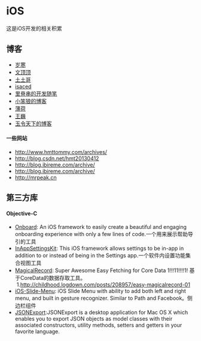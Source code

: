 # iOS

这是iOS开发的相关积累

## 博客
* [岁寒](http://lvwenhan.com/)
* [文顶顶](http://www.cnblogs.com/wendingding/)
* [土土哥](http://tutuge.me/)
* [isaced](http://www.isaced.com/)
* [里脊串的开发随笔](http://adad184.com/)
* [小笨狼的博客](http://jiangliancheng.gitcafe.io/)
* [薄荷](http://each.dog/)
* [王巍](http://onevcat.com/)
* [玉令天下的博客](http://yulingtianxia.com)

#### 一些网站
* http://www.hmttommy.com/archives/
* http://blog.csdn.net/hmt20130412
* http://blog.ibireme.com/archive/ 
* http://blog.ibireme.com/archive/
* http://mrpeak.cn

## 第三方库

#### Objective-C
* [Onboard](https://github.com/mamaral/Onboard): An iOS framework to easily create a beautiful and engaging onboarding experience with only a few lines of code.一个用来展示帮助导引的工具
* [InAppSettingsKit](https://github.com/futuretap/InAppSettingsKit): This iOS framework allows settings to be in-app in addition to or instead of being in the Settings app.一个软件内设置功能集合视图工具
* [MagicalRecord](https://github.com/magicalpanda/MagicalRecord): Super Awesome Easy Fetching for Core Data 1!!!11!!!!1! 基于CoreData的数据存取工具。
      1.http://childhood.logdown.com/posts/208957/easy-magicalrecord-01
* [iOS-Slide-Menu](https://github.com/aryaxt/iOS-Slide-Menu): iOS Slide Menu with ability to add both left and right menu, and built in gesture recognizer. Similar to Path and Facebook。侧边栏组件
* [JSONExport](https://github.com/Ahmed-Ali/JSONExport):JSONExport is a desktop application for Mac OS X which enables you to export JSON objects as model classes with their associated constructors, utility methods, setters and getters in your favorite language.

